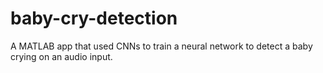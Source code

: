 # baby-cry-detection
A MATLAB app that used CNNs to train a neural network to detect a baby crying on an audio input.
